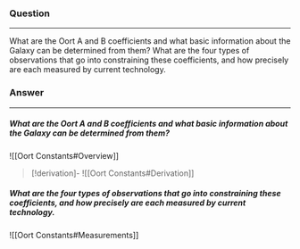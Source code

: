 ### Question
---
What are the Oort A and B coefficients and what basic information about the Galaxy can be determined from them? What are the four types of observations that go into constraining these coefficients, and how precisely are each measured by current technology.

### Answer
---
##### What are the Oort A and B coefficients and what basic information about the Galaxy can be determined from them?

![[Oort Constants#Overview]]

> [!derivation]-
> ![[Oort Constants#Derivation]]

##### What are the four types of observations that go into constraining these coefficients, and how precisely are each measured by current technology.

![[Oort Constants#Measurements]]
